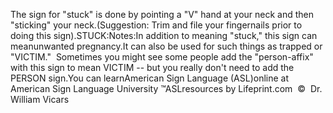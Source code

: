 The sign for "stuck" is done by pointing a "V" hand at your neck and 
			then "sticking" your neck.(Suggestion: Trim 
			and file your fingernails prior to doing this sign).STUCK:Notes:In addition to meaning "stuck," this sign can meanunwanted pregnancy.It can 
  			also be used for such things as trapped or "VICTIM."  Sometimes 
			you might see some people add the "person-affix" with this sign to 
			mean VICTIM -- but you really don't need to add the PERSON sign.You can learnAmerican 
		Sign Language (ASL)online at American Sign Language University ™ASLresources 
		by Lifeprint.com  ©  Dr. William Vicars